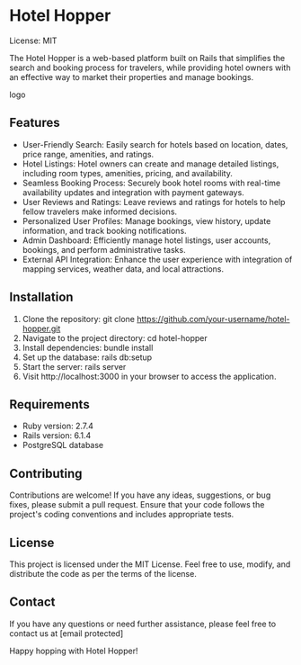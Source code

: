 # Hotel Hopper

License: MIT

The Hotel Hopper is a web-based platform built on Rails that simplifies the search and booking process for travelers, while providing hotel owners with an effective way to market their properties and manage bookings.

logo

## Features

* User-Friendly Search: Easily search for hotels based on location, dates, price range, amenities, and ratings.
* Hotel Listings: Hotel owners can create and manage detailed listings, including room types, amenities, pricing, and availability.
* Seamless Booking Process: Securely book hotel rooms with real-time availability updates and integration with payment gateways.
* User Reviews and Ratings: Leave reviews and ratings for hotels to help fellow travelers make informed decisions.
* Personalized User Profiles: Manage bookings, view history, update information, and track booking notifications.
* Admin Dashboard: Efficiently manage hotel listings, user accounts, bookings, and perform administrative tasks.
* External API Integration: Enhance the user experience with integration of mapping services, weather data, and local       attractions.

## Installation

1. Clone the repository: git clone https://github.com/your-username/hotel-hopper.git
2. Navigate to the project directory: cd hotel-hopper
3. Install dependencies: bundle install
4. Set up the database: rails db:setup
5. Start the server: rails server
6. Visit http://localhost:3000 in your browser to access the application.

## Requirements

* Ruby version: 2.7.4
* Rails version: 6.1.4
* PostgreSQL database

## Contributing

Contributions are welcome! If you have any ideas, suggestions, or bug fixes, please submit a pull request. Ensure that your code follows the project's coding conventions and includes appropriate tests.

## License

This project is licensed under the MIT License. Feel free to use, modify, and distribute the code as per the terms of the license.

## Contact

If you have any questions or need further assistance, please feel free to contact us at [email protected]

Happy hopping with Hotel Hopper!
